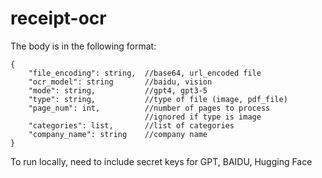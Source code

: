 # receipt-ocr

The body is in the following format:
```
{
    "file_encoding": string,  //base64, url_encoded file
    "ocr_model": string       //baidu, vision
    "mode": string,           //gpt4, gpt3-5
    "type": string,           //type of file (image, pdf_file)
    "page_num": int,          //number of pages to process
                              //ignored if type is image
    "categories": list,       //list of categories
    "company_name": string    //company name
}
```
To run locally, need to include secret keys for GPT, BAIDU, Hugging Face
